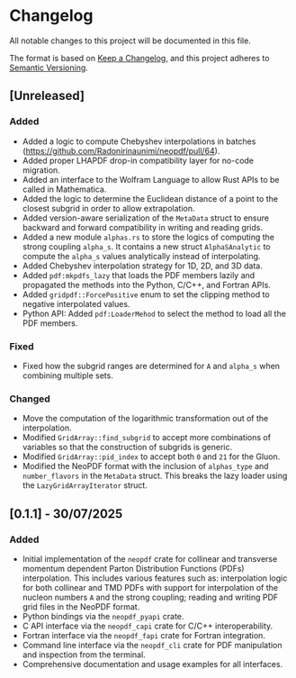 # Changelog

All notable changes to this project will be documented in this file.

The format is based on [Keep a Changelog](https://keepachangelog.com/en/1.1.0/),
and this project adheres to [Semantic Versioning](https://semver.org/spec/v2.0.0.html).

## [Unreleased]

### Added

- Added a logic to compute Chebyshev interpolations in batches (https://github.com/Radonirinaunimi/neopdf/pull/64).
- Added proper LHAPDF drop-in compatibility layer for no-code migration.
- Added an interface to the Wolfram Language to allow Rust APIs to be called in
  Mathematica.
- Added the logic to determine the Euclidean distance of a point to the closest
  subgrid in order to allow extrapolation.
- Added version-aware serialization of the `MetaData` struct to ensure backward
  and forward compatibility in writing and reading grids.
- Added a new module `alphas.rs` to store the logics of computing the strong
  coupling `alpha_s`. It contains a new struct `AlphaSAnalytic` to compute the
  `alpha_s` values analytically instead of interpolating.
- Added Chebyshev interpolation strategy for 1D, 2D, and 3D data.
- Added `pdf:mkpdfs_lazy` that loads the PDF members lazily and propagated the
  methods into the Python, C/C++, and Fortran APIs.
- Added `gridpdf::ForcePositive` enum to set the clipping method to negative
  interpolated values.
- Python API: Added `pdf:LoaderMehod` to select the method to load all the PDF
  members.

### Fixed

- Fixed how the subgrid ranges are determined for `A` and `alpha_s` when combining
  multiple sets.

### Changed

- Move the computation of the logarithmic transformation out of the interpolation.
- Modified `GridArray::find_subgrid` to accept more combinations of variables
  so that the construction of subgrids is generic.
- Modified `GridArray::pid_index` to accept both `0` and `21` for the Gluon.
- Modified the NeoPDF format with the inclusion of `alphas_type` and
  `number_flavors` in the `MetaData` struct. This breaks the lazy loader using
  the `LazyGridArrayIterator` struct.

## [0.1.1] - 30/07/2025

### Added

- Initial implementation of the `neopdf` crate for collinear and transverse
  momentum dependent Parton Distribution Functions (PDFs) interpolation. This
  includes various features such as: interpolation logic for both collinear
  and TMD PDFs with support for interpolation of the nucleon numbers `A` and
  the strong coupling; reading and writing PDF grid files in the NeoPDF format.
- Python bindings via the `neopdf_pyapi` crate.
- C API interface via the `neopdf_capi` crate for C/C++ interoperability.
- Fortran interface via the `neopdf_fapi` crate for Fortran integration.
- Command line interface via the `neopdf_cli` crate for PDF manipulation
  and inspection from the terminal.
- Comprehensive documentation and usage examples for all interfaces.
